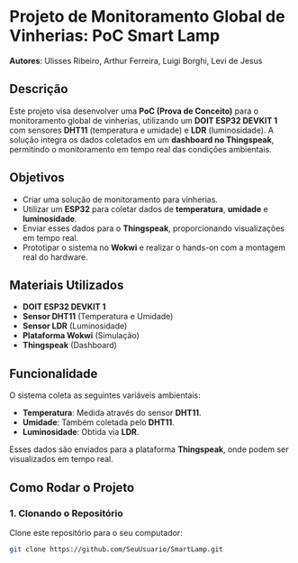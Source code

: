# Projeto de Monitoramento Global de Vinherias: PoC Smart Lamp

**Autores**: Ulisses Ribeiro, Arthur Ferreira, Luigi Borghi, Levi de Jesus

## Descrição

Este projeto visa desenvolver uma **PoC (Prova de Conceito)** para o monitoramento global de vinherias, utilizando um **DOIT ESP32 DEVKIT 1** com sensores **DHT11** (temperatura e umidade) e **LDR** (luminosidade). A solução integra os dados coletados em um **dashboard no Thingspeak**, permitindo o monitoramento em tempo real das condições ambientais.

## Objetivos

- Criar uma solução de monitoramento para vinherias.
- Utilizar um **ESP32** para coletar dados de **temperatura**, **umidade** e **luminosidade**.
- Enviar esses dados para o **Thingspeak**, proporcionando visualizações em tempo real.
- Prototipar o sistema no **Wokwi** e realizar o hands-on com a montagem real do hardware.

## Materiais Utilizados

- **DOIT ESP32 DEVKIT 1**
- **Sensor DHT11** (Temperatura e Umidade)
- **Sensor LDR** (Luminosidade)
- **Plataforma Wokwi** (Simulação)
- **Thingspeak** (Dashboard)

## Funcionalidade

O sistema coleta as seguintes variáveis ambientais:

- **Temperatura**: Medida através do sensor **DHT11**.
- **Umidade**: Também coletada pelo **DHT11**.
- **Luminosidade**: Obtida via **LDR**.

Esses dados são enviados para a plataforma **Thingspeak**, onde podem ser visualizados em tempo real.

## Como Rodar o Projeto

### 1. Clonando o Repositório

Clone este repositório para o seu computador:

```bash
git clone https://github.com/SeuUsuario/SmartLamp.git
